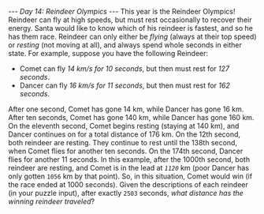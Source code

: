 *--- Day 14: Reindeer Olympics ---*
This year is the Reindeer Olympics!  Reindeer can fly at high speeds, but must rest occasionally to recover their energy.  Santa would like to know which of his reindeer is fastest, and so he has them race.
Reindeer can only either be _flying_ (always at their top speed) or _resting_ (not moving at all), and always spend whole seconds in either state.
For example, suppose you have the following Reindeer:

- Comet can fly _14 km/s for 10 seconds_, but then must rest for _127 seconds_.
- Dancer can fly _16 km/s for 11 seconds_, but then must rest for _162 seconds_.

After one second, Comet has gone 14 km, while Dancer has gone 16 km.  After ten seconds, Comet has gone 140 km, while Dancer has gone 160 km.  On the eleventh second, Comet begins resting (staying at 140 km), and Dancer continues on for a total distance of 176 km.  On the 12th second, both reindeer are resting.  They continue to rest until the 138th second, when Comet flies for another ten seconds.  On the 174th second, Dancer flies for another 11 seconds.
In this example, after the 1000th second, both reindeer are resting, and Comet is in the lead at _`1120`_ km (poor Dancer has only gotten `1056` km by that point).  So, in this situation, Comet would win (if the race ended at 1000 seconds).
Given the descriptions of each reindeer (in your puzzle input), after exactly `2503` seconds, _what distance has the winning reindeer traveled_?
